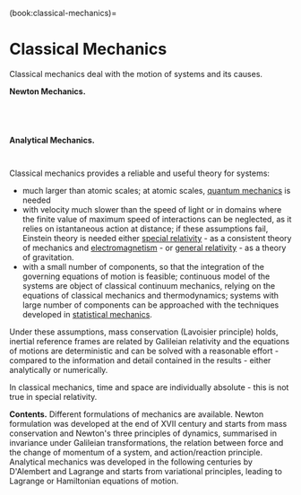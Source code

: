 (book:classical-mechanics)=
# Classical Mechanics

Classical mechanics deal with the motion of systems and its causes. 

**Newton Mechanics.**
```{dropdown} [Kinematics](classical-mechanics:kinematics)
```
```{dropdown} Actions
```
```{dropdown} Inertia
```
```{dropdown} Dynamics
```

**Analytical Mechanics.**
```{dropdown} Lagrangian Mechanics
```
```{dropdown} Hamiltonian Mechanics
```


Classical mechanics provides a reliable and useful theory for systems:
- much larger than atomic scales; at atomic scales, [quantum mechanics](https://basics2022.github.io/bbooks-physics-modern/ch/quantum-mechanics/intro.html) is needed
- with velocity much slower than the speed of light or in domains where the finite value of maximum speed of interactions can be neglected, as it relies on istantaneous action at distance; if these assumptions fail, Einstein theory is needed either [special relativity](https://basics2022.github.io/bbooks-physics-modern/ch/relativity-special/intro.html) - as a consistent theory of mechanics and [electromagnetism](https://basics2022.github.io/bbooks-physics-electromagnetism/intro.html) - or [general relativity](https://basics2022.github.io/bbooks-physics-modern/ch/relativity-general/intro.html) - as a theory of gravitation.
- with a small number of components, so that the integration of the governing equations of motion is feasible; continuous model of the systems are object of classical continuum mechanics, relying on the equations of classical mechanics and thermodynamics; systems with large number of components can be approached with the techniques developed in [statistical mechanics](https://basics2022.github.io/bbooks-physics-modern/ch/statistical-mechanics/intro.html).

Under these assumptions, mass conservation (Lavoisier principle) holds, inertial reference frames are related by Galileian relativity and the equations of motions are deterministic and can be solved with a reasonable effort - compared to the information and detail contained in the results - either analytically or numerically.

In classical mechanics, time and space are individually absolute - this is not true in special relativity.

**Contents.** Different formulations of mechanics are available. Newton formulation was developed at the end of XVII century and starts from mass conservation and Newton's three principles of dynamics, summarised in invariance under Galileian transformations, the relation between force and the change of momentum of a system, and action/reaction principle. Analytical mechanics was developed in the following centuries by D'Alembert and Lagrange and starts from variational principles, leading to Lagrange or Hamiltonian equations of motion.


<!--
**Introduzione.**
- la meccanica si occupa della descrizione del moto dei sistemi e delle sue cause.
- lo sviluppo della teoria può essere riassunto in due parti: la prima formulazione di Newton nel XVII secolo, accompagnata allo sviluppo del calcolo infinitesimale; le riformulazioni "geometriche" di Lagrange e Hamilton, con lo sviluppo del calcolo delle variazioni;
- i *Principi* di Newton (*Philosophiae Naturalis Mathematica Principia*) concentono i concetti e i modelli necessari per formulare i principi della meccanica e sviluppare la teoria: partendo dalle definizioni di spazio, tempo (per lui assoluti), massa (per Lavoisier, costante), quantità di moto e forza, Newton formula i principi della meccanica classica; gli strumenti matematici del **calcolo infinitesimale** da lui congeniati, permettono a Newton di sviluppare la teoria;
- in questo lavoro, Newton formula la **legge di gravitazione universale**, riconoscendo la gravita come causa unica del moto dei corpi celesti e della caduta dei gravi sulla Terra. Questa legge, insieme alle equazioni della meccanica sviluppate gli permettono di dimostrare le leggi di Keplero
- nel secolo successivo a Parigi (**todo** riferimenti storici?), l'opera di D'Alembert e, soprattutto, Lagrange permette una riformulazione "geometrica" (**todo** spiegare) delle leggi della meccanica, usando gli strumenti del **calcolo della variazioni**; qualche anno dopo segue la riformulazione di Hamitlon; nonostante queste riformulazioni forniscano una teoria equivalente alla teoria di Newton, e non permettano di risolvere nuovi problemi in meccanica classica, esse forniscono un approccio moderno e comodo, che semplifica la scrittura delle equazioni che governano il moto dei sistemi, e che viene usato come base nella fisica moderna per l'approccio alle nuove discipline, come la meccanica quantistica. 

**Argomenti**
- Meccanica di Newton:
  - cinematica
  - azioni
  - inerzia
  - dinamica

- Meccanica analitica
  - formualzione di Lagrange
  - formulazione di Hamilton

**Pre-requisiti**: ... <br>
**Livello**: università <br>
**Altro...**:
-->

<!--
## Meccanica newtoniana
## Meccanica analitica

```{tableofcontents}
```
-->

